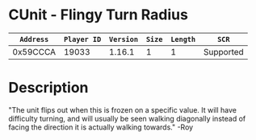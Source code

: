 # CUnit - Flingy Turn Radius

| `Address` | `Player ID` | `Version` | `Size` | `Length` | `SCR` |
| ---------- | ----------- | --------- | ------ | -------- | ---- |
| 0x59CCCA | 19033 | 1.16.1 | 1 | 1 | Supported |

# Description

"The unit flips out when this is frozen on a specific value. It will have difficulty turning, and will usually be seen walking diagonally instead of facing the direction it is actually walking towards." -Roy